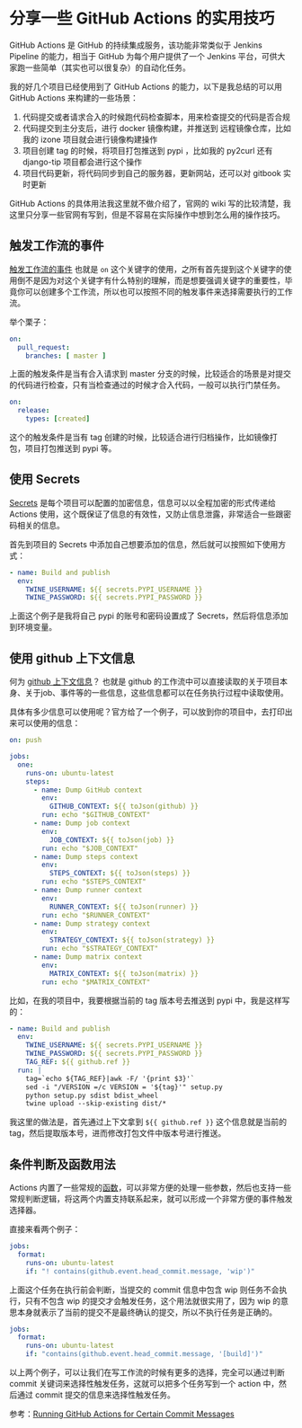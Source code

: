 # 分享一些 GitHub Actions 的实用技巧

GitHub Actions 是 GitHub 的持续集成服务，该功能非常类似于 Jenkins Pipeline 的能力，相当于 GitHub 为每个用户提供了一个 Jenkins 平台，可供大家跑一些简单（其实也可以很复杂）的自动化任务。

我的好几个项目已经使用到了 GitHub Actions 的能力，以下是我总结的可以用 GitHub Actions 来构建的一些场景：

1. 代码提交或者请求合入的时候跑代码检查脚本，用来检查提交的代码是否合规
2. 代码提交到主分支后，进行 docker 镜像构建，并推送到
远程镜像仓库，比如我的 izone 项目就会进行镜像构建操作
3. 项目创建 tag 的时候，将项目打包推送到 pypi ，比如我的 py2curl 还有 django-tip 项目都会进行这个操作
4. 项目代码更新，将代码同步到自己的服务器，更新网站，还可以对 gitbook 实时更新

GitHub Actions 的具体用法我这里就不做介绍了，官网的 wiki 写的比较清楚，我这里只分享一些官网有写到，但是不容易在实际操作中想到怎么用的操作技巧。

## 触发工作流的事件

[触发工作流的事件](https://docs.github.com/en/free-pro-team@latest/actions/reference/events-that-trigger-workflows) 也就是 `on` 这个关键字的使用，之所有首先提到这个关键字的使用倒不是因为对这个关键字有什么特别的理解，而是想要强调关键字的重要性，毕竟你可以创建多个工作流，所以也可以按照不同的触发事件来选择需要执行的工作流。

举个栗子：

```yaml
on:
  pull_request:
    branches: [ master ]
```

上面的触发条件是当有合入请求到 master 分支的时候，比较适合的场景是对提交的代码进行检查，只有当检查通过的时候才合入代码，一般可以执行门禁任务。

```yaml
on:
  release:
    types: [created]
```

这个的触发条件是当有 tag 创建的时候，比较适合进行归档操作，比如镜像打包，项目打包推送到 pypi 等。

## 使用 Secrets

[Secrets](https://docs.github.com/en/free-pro-team@latest/actions/reference/encrypted-secrets#using-encrypted-secrets-in-a-workflow) 是每个项目可以配置的加密信息，信息可以以全程加密的形式传递给 Actions 使用，这个既保证了信息的有效性，又防止信息泄露，非常适合一些跟密码相关的信息。

首先到项目的 Secrets 中添加自己想要添加的信息，然后就可以按照如下使用方式：

```yaml
- name: Build and publish
  env:
    TWINE_USERNAME: ${{ secrets.PYPI_USERNAME }}
    TWINE_PASSWORD: ${{ secrets.PYPI_PASSWORD }}
```

上面这个例子是我将自己 pypi 的账号和密码设置成了 Secrets，然后将信息添加到环境变量。

## 使用 github 上下文信息

何为 [github 上下文信息](https://docs.github.com/en/free-pro-team@latest/actions/reference/context-and-expression-syntax-for-github-actions)？ 也就是 github 的工作流中可以直接读取的关于项目本身、关于job、事件等的一些信息，这些信息都可以在任务执行过程中读取使用。

具体有多少信息可以使用呢？官方给了一个例子，可以放到你的项目中，去打印出来可以使用的信息：

```yaml
on: push

jobs:
  one:
    runs-on: ubuntu-latest
    steps:
      - name: Dump GitHub context
        env:
          GITHUB_CONTEXT: ${{ toJson(github) }}
        run: echo "$GITHUB_CONTEXT"
      - name: Dump job context
        env:
          JOB_CONTEXT: ${{ toJson(job) }}
        run: echo "$JOB_CONTEXT"
      - name: Dump steps context
        env:
          STEPS_CONTEXT: ${{ toJson(steps) }}
        run: echo "$STEPS_CONTEXT"
      - name: Dump runner context
        env:
          RUNNER_CONTEXT: ${{ toJson(runner) }}
        run: echo "$RUNNER_CONTEXT"
      - name: Dump strategy context
        env:
          STRATEGY_CONTEXT: ${{ toJson(strategy) }}
        run: echo "$STRATEGY_CONTEXT"
      - name: Dump matrix context
        env:
          MATRIX_CONTEXT: ${{ toJson(matrix) }}
        run: echo "$MATRIX_CONTEXT"
```

比如，在我的项目中，我要根据当前的 tag 版本号去推送到 pypi 中，我是这样写的：

```yaml
- name: Build and publish
  env:
    TWINE_USERNAME: ${{ secrets.PYPI_USERNAME }}
    TWINE_PASSWORD: ${{ secrets.PYPI_PASSWORD }}
    TAG_REF: ${{ github.ref }}
  run: |
    tag=`echo ${TAG_REF}|awk -F/ '{print $3}'`
    sed -i "/VERSION =/c VERSION = '${tag}'" setup.py
    python setup.py sdist bdist_wheel
    twine upload --skip-existing dist/*
```

我这里的做法是，首先通过上下文拿到 `${{ github.ref }}` 这个信息就是当前的 tag，然后提取版本号，进而修改打包文件中版本号进行推送。

## 条件判断及函数用法

Actions 内置了一些常规的[函数](https://docs.github.com/en/free-pro-team@latest/actions/reference/context-and-expression-syntax-for-github-actions#functions)，可以非常方便的处理一些参数，然后也支持一些常规判断逻辑，将这两个内置支持联系起来，就可以形成一个非常方便的事件触发选择器。

直接来看两个例子：

```yaml
jobs:
  format:
    runs-on: ubuntu-latest
    if: "! contains(github.event.head_commit.message, 'wip')"
```

上面这个任务在执行前会判断，当提交的 commit 信息中包含 wip 则任务不会执行，只有不包含 wip 的提交才会触发任务，这个用法就很实用了，因为 wip 的意思本身就表示了当前的提交不是最终确认的提交，所以不执行任务是正确的。

```yaml
jobs:
  format:
    runs-on: ubuntu-latest
    if: "contains(github.event.head_commit.message, '[build]')"
```

以上两个例子，可以让我们在写工作流的时候有更多的选择，完全可以通过判断 commit 关键词来选择性触发任务，这就可以把多个任务写到一个 action 中，然后通过 commit 提交的信息来选择性触发任务。

参考：[Running GitHub Actions for Certain Commit Messages](https://ryangjchandler.co.uk/articles/running-github-actions-for-certain-commit-messages)
